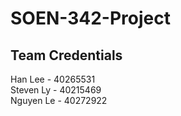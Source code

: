 # SOEN-342-Project

## Team Credentials
Han Lee - 40265531
<br>Steven Ly - 40215469</br>
Nguyen Le - 40272922
